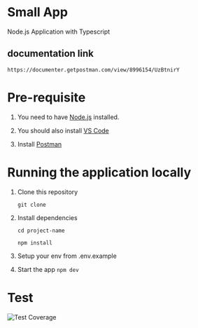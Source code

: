 # Small App
Node.js Application with Typescript



## documentation link
```
https://documenter.getpostman.com/view/8996154/UzBtnirY
```

# Pre-requisite
1. You need to have [Node.js](https://nodejs.org/en/) installed.
2. You should also install [VS Code](https://code.visualstudio.com/)

3. Install [Postman](https://www.getpostman.com/apps)

# Running the application locally
1. Clone this repository

    `git clone`

2. Install dependencies

    `cd project-name`

    `npm install`
3. Setup your env from .env.example

4. Start the app 
    `npm dev`


# Test
![Test Coverage](https://res.cloudinary.com/oluwatobiloba/image/upload/v1656457859/Screen_Shot_2022-06-28_at_23.43.02_h0kxiz.png)
